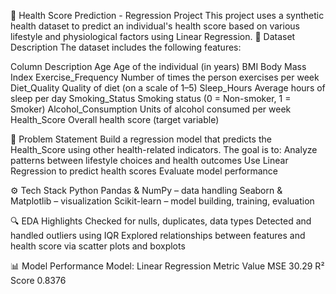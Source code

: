 🏥 Health Score Prediction - Regression Project
This project uses a synthetic health dataset to predict an individual's health score based on various lifestyle and physiological factors using Linear Regression.
📁 Dataset Description
The dataset includes the following features:

Column	Description
Age	Age of the individual (in years)
BMI	Body Mass Index
Exercise_Frequency	Number of times the person exercises per week
Diet_Quality	Quality of diet (on a scale of 1–5)
Sleep_Hours	Average hours of sleep per day
Smoking_Status	Smoking status (0 = Non-smoker, 1 = Smoker)
Alcohol_Consumption	Units of alcohol consumed per week
Health_Score	Overall health score (target variable)

🧠 Problem Statement
Build a regression model that predicts the Health_Score using other health-related indicators. The goal is to:
Analyze patterns between lifestyle choices and health outcomes
Use Linear Regression to predict health scores
Evaluate model performance

⚙️ Tech Stack
Python
Pandas & NumPy – data handling
Seaborn & Matplotlib – visualization
Scikit-learn – model building, training, evaluation

🔍 EDA Highlights
Checked for nulls, duplicates, data types
Detected and handled outliers using IQR
Explored relationships between features and health score via scatter plots and boxplots

📊 Model Performance
Model: Linear Regression
Metric	Value
MSE	30.29
R² Score	0.8376

